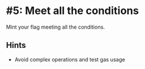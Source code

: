 # #5: Meet all the conditions

Mint your flag meeting all the conditions.

## Hints

- Avoid complex operations and test gas usage
